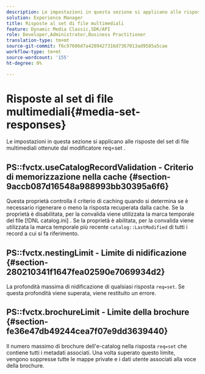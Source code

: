 ```yaml
---
description: Le impostazioni in questa sezione si applicano alle risposte del set di file multimediali ottenute dal modificatore req=set .
solution: Experience Manager
title: Risposte al set di file multimediali
feature: Dynamic Media Classic,SDK/API
role: Developer,Administrator,Business Practitioner
translation-type: tm+mt
source-git-commit: f6c97606d7a4209427316d7367013ad9585a5cae
workflow-type: tm+mt
source-wordcount: '155'
ht-degree: 0%

---
```



# Risposte al set di file multimediali{#media-set-responses}

Le impostazioni in questa sezione si applicano alle risposte del set di file multimediali ottenute dal modificatore req=set .

## PS::fvctx.useCatalogRecordValidation - Criterio di memorizzazione nella cache {#section-9accb087d16548a988993bb30395a6f6}

Questa proprietà controlla il criterio di caching quando si determina se è necessario rigenerare o meno la risposta recuperata dalla cache. Se la proprietà è disabilitata, per la convalida viene utilizzata la marca temporale del file [!DNL catalog.ini] . Se la proprietà è abilitata, per la convalida viene utilizzata la marca temporale più recente `catalog::LastModified` di tutti i record a cui si fa riferimento.

## PS::fvctx.nestingLimit - Limite di nidificazione {#section-280210341f1647fea02590e7069934d2}

La profondità massima di nidificazione di qualsiasi risposta `req=set`. Se questa profondità viene superata, viene restituito un errore.

## PS::fvctx.brochureLimit - Limite della brochure {#section-fe36e47db49244cea7f07e9dd3639440}

Il numero massimo di brochure dell&#39;e-catalog nella risposta `req=set` che contiene tutti i metadati associati. Una volta superato questo limite, vengono soppresse tutte le mappe private e i dati utente associati alla voce della brochure.
